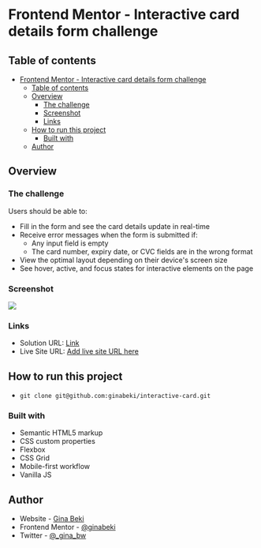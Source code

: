 # Frontend Mentor - Interactive card details form challenge

## Table of contents

- [Frontend Mentor - Interactive card details form challenge](#frontend-mentor---interactive-card-details-form-challenge)
  - [Table of contents](#table-of-contents)
  - [Overview](#overview)
    - [The challenge](#the-challenge)
    - [Screenshot](#screenshot)
    - [Links](#links)
  - [How to run this project](#how-to-run-this-project)
    - [Built with](#built-with)
  - [Author](#author)

## Overview

### The challenge

Users should be able to:

- Fill in the form and see the card details update in real-time
- Receive error messages when the form is submitted if:
  - Any input field is empty
  - The card number, expiry date, or CVC fields are in the wrong format
- View the optimal layout depending on their device's screen size
- See hover, active, and focus states for interactive elements on the page

### Screenshot

![](./screenshot.jpg)


### Links

- Solution URL: [Link](https://github.com/ginabeki/interactive-card)
- Live Site URL: [Add live site URL here](https://your-live-site-url.com)

## How to run this project
- `git clone git@github.com:ginabeki/interactive-card.git`
### Built with

- Semantic HTML5 markup
- CSS custom properties
- Flexbox
- CSS Grid
- Mobile-first workflow
- Vanilla JS


## Author

- Website - [Gina Beki](https://github.com/ginabeki)
- Frontend Mentor - [@ginabeki](https://www.frontendmentor.io/profile/ginabeki)
- Twitter - [@_gina_bw](https://twitter.com/_gina_bw)

